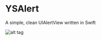 # YSAlert
A simple, clean UIAlertView written in Swift

![alt tag](http://i.imgur.com/z1aVp0E.gifv)
